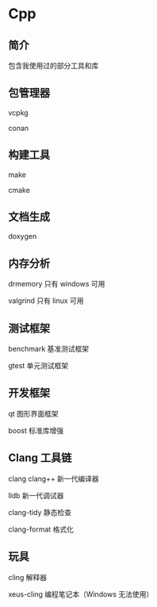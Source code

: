 <!-- TODO Cpp -->
# Cpp

## 简介

包含我使用过的部分工具和库

## 包管理器

vcpkg

conan

## 构建工具

make

cmake

## 文档生成

doxygen

## 内存分析

drmemory 只有 windows 可用

valgrind 只有 linux 可用

## 测试框架

benchmark 基准测试框架

gtest 单元测试框架

## 开发框架

qt 图形界面框架

boost 标准库增强

## Clang 工具链

clang clang++ 新一代编译器

lldb 新一代调试器

clang-tidy 静态检查

clang-format 格式化

## 玩具

cling 解释器

xeus-cling 编程笔记本（Windows 无法使用）